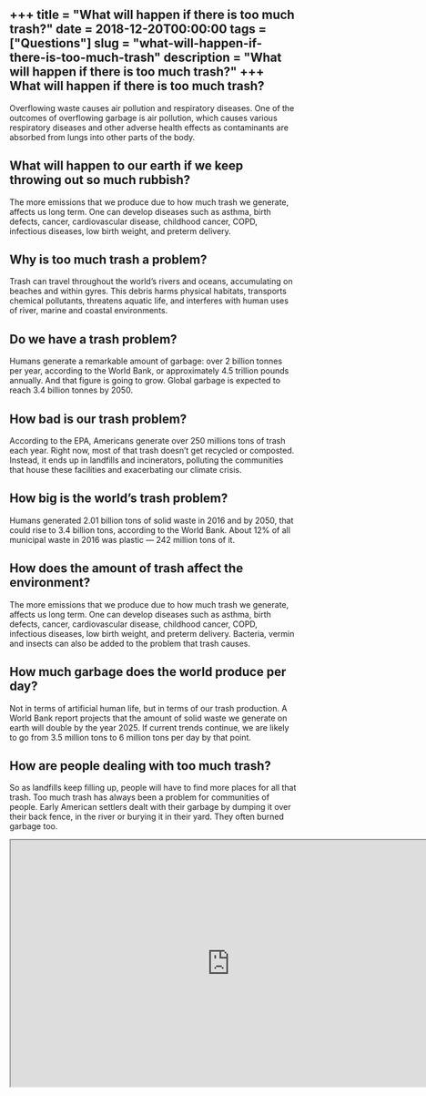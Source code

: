 +++
title = "What will happen if there is too much trash?"
date = 2018-12-20T00:00:00
tags = ["Questions"]
slug = "what-will-happen-if-there-is-too-much-trash"
description = "What will happen if there is too much trash?"
+++
What will happen if there is too much trash?
--------------------------------------------

Overflowing waste causes air pollution and respiratory diseases. One of the outcomes of overflowing garbage is air pollution, which causes various respiratory diseases and other adverse health effects as contaminants are absorbed from lungs into other parts of the body.

What will happen to our earth if we keep throwing out so much rubbish?
----------------------------------------------------------------------

The more emissions that we produce due to how much trash we generate, affects us long term. One can develop diseases such as asthma, birth defects, cancer, cardiovascular disease, childhood cancer, COPD, infectious diseases, low birth weight, and preterm delivery.

Why is too much trash a problem?
--------------------------------

Trash can travel throughout the world’s rivers and oceans, accumulating on beaches and within gyres. This debris harms physical habitats, transports chemical pollutants, threatens aquatic life, and interferes with human uses of river, marine and coastal environments.

Do we have a trash problem?
---------------------------

Humans generate a remarkable amount of garbage: over 2 billion tonnes per year, according to the World Bank, or approximately 4.5 trillion pounds annually. And that figure is going to grow. Global garbage is expected to reach 3.4 billion tonnes by 2050.

How bad is our trash problem?
-----------------------------

According to the EPA, Americans generate over 250 millions tons of trash each year. Right now, most of that trash doesn’t get recycled or composted. Instead, it ends up in landfills and incinerators, polluting the communities that house these facilities and exacerbating our climate crisis.

How big is the world’s trash problem?
-------------------------------------

Humans generated 2.01 billion tons of solid waste in 2016 and by 2050, that could rise to 3.4 billion tons, according to the World Bank. About 12% of all municipal waste in 2016 was plastic ⁠— 242 million tons of it.

How does the amount of trash affect the environment?
----------------------------------------------------

The more emissions that we produce due to how much trash we generate, affects us long term. One can develop diseases such as asthma, birth defects, cancer, cardiovascular disease, childhood cancer, COPD, infectious diseases, low birth weight, and preterm delivery. Bacteria, vermin and insects can also be added to the problem that trash causes.

How much garbage does the world produce per day?
------------------------------------------------

Not in terms of artificial human life, but in terms of our trash production. A World Bank report projects that the amount of solid waste we generate on earth will double by the year 2025. If current trends continue, we are likely to go from 3.5 million tons to 6 million tons per day by that point.

How are people dealing with too much trash?
-------------------------------------------

So as landfills keep filling up, people will have to find more places for all that trash. Too much trash has always been a problem for communities of people. Early American settlers dealt with their garbage by dumping it over their back fence, in the river or burying it in their yard. They often burned garbage too.

<iframe allow="accelerometer; autoplay; clipboard-write; encrypted-media; gyroscope; picture-in-picture" allowfullscreen="" class="__youtube_prefs__  epyt-is-override  no-lazyload" data-no-lazy="1" data-origheight="433" data-origwidth="770" data-skipgform_ajax_framebjll="" height="433" id="_ytid_52092" loading="lazy" src="https://www.youtube.com/embed/7lyLZyePlXs?enablejsapi=1&autoplay=0&cc_load_policy=0&cc_lang_pref=&iv_load_policy=1&loop=0&modestbranding=0&rel=1&fs=1&playsinline=0&autohide=2&theme=dark&color=red&controls=1&" title="YouTube player" width="770"></iframe>